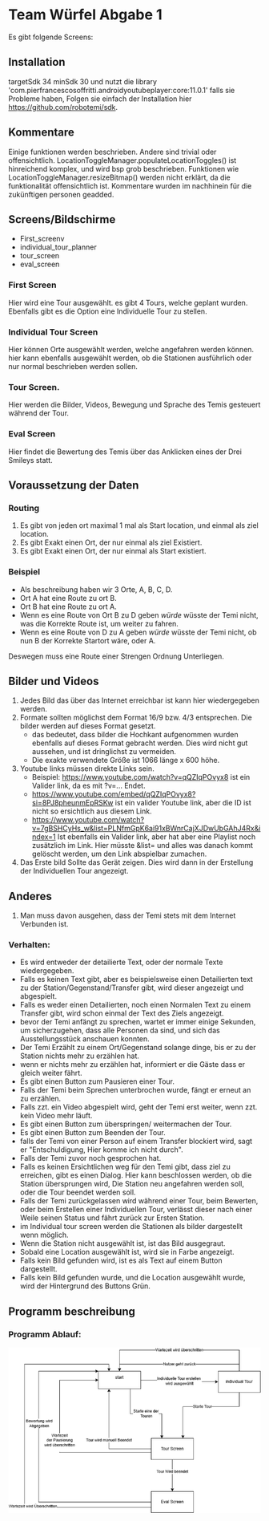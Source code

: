 # Team Würfel Abgabe 1
Es gibt folgende Screens:

## Installation
targetSdk 34
minSdk 30
und nutzt die library 'com.pierfrancescosoffritti.androidyoutubeplayer:core:11.0.1'
falls sie Probleme haben,
Folgen sie  einfach der Installation hier https://github.com/robotemi/sdk.



## Kommentare
Einige funktionen werden beschrieben. 
Andere sind trivial oder offensichtlich.
LocationToggleManager.populateLocationToggles() ist hinreichend komplex, und wird bsp grob beschrieben.
Funktionen wie LocationToggleManager.resizeBitmap() werden nicht  erklärt, da die funktionalität offensichtlich ist.
Kommentare wurden im nachhinein für die zukünftigen personen geadded.
## Screens/Bildschirme
- First_screenv
- individual_tour_planner
- tour_screen
- eval_screen

### First Screen
Hier wird eine Tour ausgewählt.
es gibt 4 Tours, welche geplant wurden.
Ebenfalls gibt es die Option eine Individuelle Tour zu stellen.

### Individual Tour Screen
Hier können Orte ausgewählt werden, welche angefahren werden können.
hier kann ebenfalls ausgewählt werden, ob die Stationen ausführlich oder nur normal beschrieben werden sollen.

### Tour Screen.
Hier werden die Bilder, Videos, Bewegung und Sprache des Temis gesteuert während der Tour.

### Eval Screen
Hier findet die Bewertung des Temis über das Anklicken eines der Drei Smileys statt.

## Voraussetzung der Daten
### Routing
1. Es gibt von jeden ort maximal 1 mal als Start location, und einmal als ziel location.
1. Es gibt Exakt einen Ort, der nur einmal als ziel Existiert.
1. Es gibt Exakt einen Ort, der nur einmal als Start existiert.

### Beispiel
* Als beschreibung haben wir 3 Orte, A, B, C, D.
* Ort A hat eine Route zu ort B.
* Ort B hat eine Route zu ort A.
* Wenn es eine Route von Ort B zu D geben *würde* wüsste der Temi nicht, was die Korrekte Route ist, um weiter zu fahren.
* Wenn es eine Route von D zu A geben *würde* wüsste der Temi nicht, ob nun B der Korrekte Startort wäre, oder A.

Deswegen muss eine Route einer Strengen Ordnung Unterliegen.

## Bilder und Videos
1. Jedes Bild das über das Internet erreichbar ist kann hier wiedergegeben werden.
1. Formate sollten möglichst dem Format 16/9 bzw. 4/3 entsprechen. Die bilder werden auf dieses Format gesetzt.
    * das bedeutet, dass bilder die Hochkant aufgenommen wurden ebenfalls auf dieses Format gebracht werden. Dies wird nicht gut aussehen, und ist dringlichst zu vermeiden.
    * Die exakte verwendete Größe ist 1066 länge x 600 höhe.
1. Youtube links müssen direkte Links sein.
    * Beispiel: https://www.youtube.com/watch?v=qQZIqPOvyx8 ist ein Valider link, da es mit ?v=... Endet.
    * https://www.youtube.com/embed/qQZIqPOvyx8?si=8PJ8pheunmEpRSKw ist ein valider Youtube link, aber die ID ist nicht so ersichtlich aus diesem Link.
    * https://www.youtube.com/watch?v=7gBSHCyHs_w&list=PLNfmGpK6ai91xBWnrCajXJDwUbGAhJ4Rx&index=1 Ist ebenfalls ein Valider link, aber hat aber eine Playlist noch zusätzlich im Link. Hier müsste &list= und alles was danach kommt gelöscht werden, um den Link abspielbar zumachen.
1. Das Erste bild Sollte das Gerät zeigen. Dies wird dann in der Erstellung der Individuellen Tour angezeigt.

## Anderes
1. Man muss davon ausgehen, dass der Temi stets mit dem Internet Verbunden ist.

### Verhalten:
* Es wird entweder der detailierte Text, oder der normale Texte wiedergegeben.
* Falls es keinen Text gibt, aber es beispielsweise einen Detailierten text zu der Station/Gegenstand/Transfer gibt, wird dieser angezeigt und abgespielt.
* Falls es weder einen Detailierten, noch einen Normalen Text zu einem Transfer gibt, wird schon einmal der Text des Ziels angezeigt.
* bevor der Temi anfängt zu sprechen, wartet er immer einige Sekunden, um sicherzugehen, dass alle Personen da sind, und sich das Ausstellungsstück anschauen konnten.
* Der Temi Erzählt zu einem Ort/Gegenstand solange dinge, bis er zu der Station nichts mehr zu erzählen hat.
* wenn er nichts mehr zu erzählen hat, informiert er die Gäste dass er gleich weiter fährt.
* Es gibt einen Button zum Pausieren einer Tour.
* Falls der Temi beim Sprechen unterbrochen wurde, fängt er erneut an zu erzählen.
* Falls zzt. ein Video abgespielt wird, geht der Temi erst weiter, wenn zzt. kein Video mehr läuft.
* Es gibt einen Button zum überspringen/ weitermachen der Tour.
* Es gibt einen Button zum Beenden der Tour.
* falls der Temi von einer Person auf einem Transfer blockiert wird, sagt er "Entschuldigung, Hier komme ich nicht durch".
* Falls der Temi zuvor noch gesprochen hat.
* Falls es keinen Ersichtlichen weg für den Temi gibt, dass ziel zu erreichen, gibt es einen Dialog. Hier kann beschlossen werden, ob die Station übersprungen wird, Die Station neu angefahren werden soll, oder die Tour beendet werden soll.
* Falls der Temi zurückgelassen wird während einer Tour, beim Bewerten, oder beim Erstellen einer Individuellen Tour, verlässt dieser nach einer Weile seinen Status und fährt zurück zur Ersten Station.
* im Individual tour screen werden die Stationen als bilder dargestellt wenn möglich.
* Wenn die Station nicht ausgewählt ist, ist das Bild ausgegraut.
* Sobald eine Location ausgewählt ist, wird sie in Farbe angezeigt.
* Falls kein Bild gefunden wird, ist es als Text auf einem Button dargestellt.
* Falls kein Bild gefunden wurde, und die Location ausgewählt wurde, wird der Hintergrund des Buttons Grün.


## Programm beschreibung
### Programm Ablauf:
![Programm ablauf Diagramm!](<Untitled Diagram.drawio.png>)